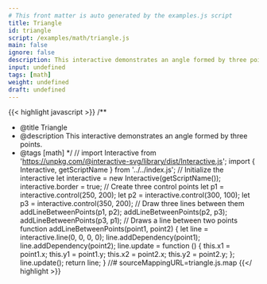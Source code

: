 ```yaml
---
# This front matter is auto generated by the examples.js script
title: Triangle
id: triangle
script: /examples/math/triangle.js
main: false
ignore: false
description: This interactive demonstrates an angle formed by three points.
input: undefined
tags: [math]
weight: undefined
draft: undefined
---
```


{{< highlight javascript >}}
/**
* @title Triangle
* @description This interactive demonstrates an angle formed by three points.
* @tags [math]
*/
// import Interactive from 'https://unpkg.com/@interactive-svg/library/dist/Interactive.js';
import { Interactive, getScriptName } from '../../index.js';
// Initialize the interactive
let interactive = new Interactive(getScriptName());
interactive.border = true;
// Create three control points
let p1 = interactive.control(250, 200);
let p2 = interactive.control(300, 100);
let p3 = interactive.control(350, 200);
// Draw three lines between them
addLineBetweenPoints(p1, p2);
addLineBetweenPoints(p2, p3);
addLineBetweenPoints(p3, p1);
// Draws a line between two points
function addLineBetweenPoints(point1, point2) {
    let line = interactive.line(0, 0, 0, 0);
    line.addDependency(point1);
    line.addDependency(point2);
    line.update = function () {
        this.x1 = point1.x;
        this.y1 = point1.y;
        this.x2 = point2.x;
        this.y2 = point2.y;
    };
    line.update();
    return line;
}
//# sourceMappingURL=triangle.js.map
{{</ highlight >}}

